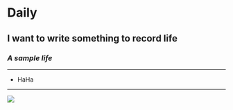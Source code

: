 # Daily 
## I want to write something to record life
### *A sample life*
*************

- HaHa

*******************
![](https://ws3.sinaimg.cn/large/006tKfTcly1g11ds7cqftj31c00u0u0z.jpg)

